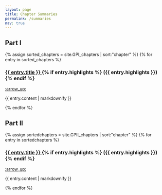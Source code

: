 ```yaml
---
layout: page
title: Chapter Summaries
permalink: /summaries
nav: true
---
```


<h2> Part I </h2>

{% assign sorted_chapters = site.GPI_chapters | sort:"chapter" %}
{% for entry in sorted_chapters %}
  <h3>
    <a href="{{site.baseurl}}{{entry.url}}">
      {{ entry.title }}
    </a>
  {% if entry.highlights %}
    ({{ entry.highlights }})
  {% endif %}
  </h3>
  <p> 
  <a href="{{site.baseurl}}{{page.url}}#top">
      :arrow_up:
  </a>
  </p>
  <p>{{ entry.content | markdownify }}</p>
{% endfor %}

<h2> Part II </h2>

{% assign sortedchapters = site.GPII_chapters | sort:"chapter" %}
{% for entry in sortedchapters %}
  <h3>
    <a href="{{site.baseurl}}{{entry.url}}">
      {{ entry.title }}
    </a>
  {% if entry.highlights %}
    ({{ entry.highlights }})
  {% endif %}
  </h3>
  <p> 
  <a href="{{site.baseurl}}{{page.url}}#top">
      :arrow_up:
  </a>
  </p>
  <p>{{ entry.content | markdownify }}</p>
{% endfor %}
